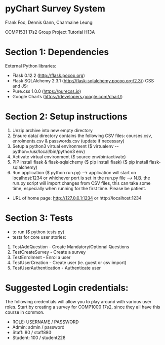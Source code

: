 # pyChart Survey System
Frank Foo, Dennis Gann, Charmaine Leung

COMP1531 17s2 Group Project
Tutorial H13A

# Section 1: Dependencies
External Python libraries:
- Flask 0.12.2 (http://flask.pocoo.org)
- Flask SQLAlchemy 2.3.1 (http://flask-sqlalchemy.pocoo.org/2.3/)
CSS and JS:
- Pure.css 1.0.0 (https://purecss.io)
- Google Charts (https://developers.google.com/chart/)


# Section 2: Setup instructions
1. Unzip archive into new empty directory
2. Ensure data/ directory contains the following CSV files: courses.csv, enrolments.csv & passwords.csv (update if necessary)
3. Setup a python3 virtual environment ($ virtualenv --python=/usr/local/bin/python3 env)
4. Activate virtual environment ($ source env/bin/activate)
5. PIP install flask & flask-sqlalchemy ($ pip install flask) ($ pip install flask-sqlalchemy)
6. Run application ($ python run.py)
    --> application will start on localhost:1234 or whichever port is set in the run.py file
    --> N.B. the run.py script will import changes from CSV files, this can take some time, especially when running for the first time. Please be patient.

- URL of home page: http://127.0.0.1:1234 or http://localhost:1234


# Section 3: Tests
- to run ($ python tests.py)
- tests for core user stories:
1. TestAddQuestion - Create Mandatory/Optional Questions
2. TestCreateSurvey - Create a survey
3. TestEnrolment - Enrol a user
4. TestUserCreation - Create user (ie. guest or csv import)
5. TestUserAuthentication - Authenticate user



# Suggested Login credentials:

The following credentials will allow you to play around with various user roles.
Start by creating a survey for COMP1000 17s2, since they all have this course in common.

- ROLE: USERNAME / PASSWORD
- Admin: admin / password
- Staff: 80 / staff880
- Student: 100 / student228
